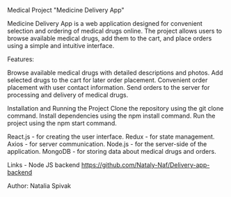 Medical Project "Medicine Delivery App"

Medicine Delivery App is a web application designed for convenient selection and
ordering of medical drugs online. The project allows users to browse available
medical drugs, add them to the cart, and place orders using a simple and
intuitive interface.

Features:

Browse available medical drugs with detailed descriptions and photos. Add
selected drugs to the cart for later order placement. Convenient order placement
with user contact information. Send orders to the server for processing and
delivery of medical drugs.

Installation and Running the Project Clone the repository using the git clone
command. Install dependencies using the npm install command. Run the project
using the npm start command.

React.js - for creating the user interface. Redux - for state management.
Axios - for server communication. Node.js - for the server-side of the
application. MongoDB - for storing data about medical drugs and orders.

Links - Node JS backend https://github.com/Nataly-Naf/Delivery-app-backend

Author: Natalia Spivak
